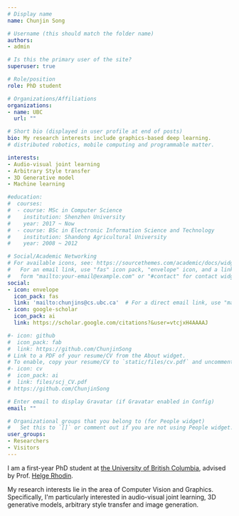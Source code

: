 ```yaml
---
# Display name
name: Chunjin Song

# Username (this should match the folder name)
authors:
- admin

# Is this the primary user of the site?
superuser: true

# Role/position
role: PhD student

# Organizations/Affiliations
organizations:
- name: UBC
  url: ""

# Short bio (displayed in user profile at end of posts)
bio: My research interests include graphics-based deep learning.
# distributed robotics, mobile computing and programmable matter.

interests:
- Audio-visual joint learning
- Arbitrary Style transfer
- 3D Generative model
- Machine learning

#education:
#  courses:
#  - course: MSc in Computer Science
#    institution: Shenzhen University
#    year: 2017 ~ Now
#  - course: BSc in Electronic Information Science and Technology
#    institution: Shandong Agricultural University
#    year: 2008 ~ 2012

# Social/Academic Networking
# For available icons, see: https://sourcethemes.com/academic/docs/widgets/#icons
#   For an email link, use "fas" icon pack, "envelope" icon, and a link in the
#   form "mailto:your-email@example.com" or "#contact" for contact widget.
social:
- icon: envelope
  icon_pack: fas
  link: 'mailto:chunjins@cs.ubc.ca'  # For a direct email link, use "mailto:test@example.org".
- icon: google-scholar
  icon_pack: ai
  link: https://scholar.google.com/citations?&user=vtcjxH4AAAAJ

#- icon: github
#  icon_pack: fab
#  link: https://github.com/ChunjinSong
# Link to a PDF of your resume/CV from the About widget.
# To enable, copy your resume/CV to `static/files/cv.pdf` and uncomment the lines below.  
#- icon: cv
#  icon_pack: ai
#  link: files/scj_CV.pdf 
# https://github.com/ChunjinSong

# Enter email to display Gravatar (if Gravatar enabled in Config)
email: ""

# Organizational groups that you belong to (for People widget)
#   Set this to `[]` or comment out if you are not using People widget.  
user_groups:
- Researchers
- Visitors
---
```


I am a first-year PhD student at [the University of British Columbia](https://www.ubc.ca/), advised by Prof. [Helge Rhodin](https://www.cs.ubc.ca/~rhodin/web/). 

My research interests lie in the area of Computer Vision and Graphics. Specifically, I'm particularly interested in audio-visual joint learning, 3D generative models, arbitrary style transfer and image generation.

<!--Before this, I received my M.Sc degree st Shenzhen University. During this period, I work as an research assistant in the [Visual Computing Center](https://vcc.tech/index.html) ([VCC](https://vcc.tech/index.html)) led by [Prof. Hui Huang](https://vcc.tech/~huihuang) and was fortunate to work with [Prof. Minglun Gong](http://www.cs.mun.ca/~gong/) and [Prof. Hui Huang](https://vcc.tech/~huihuang). -->

<!-- Nelson Bighetti is a professor of artificial intelligence at the Stanford AI Lab. His research interests include distributed robotics, mobile computing and programmable matter. He leads the Robotic Neurobiology group, which develops self-reconfiguring robots, systems of self-organizing robots, and mobile sensor networks. -->

<!-- Lorem ipsum dolor sit amet, consectetur adipiscing elit. Sed neque elit, tristique placerat feugiat ac, facilisis vitae arcu. Proin eget egestas augue. Praesent ut sem nec arcu pellentesque aliquet. Duis dapibus diam vel metus tempus vulputate. -->
